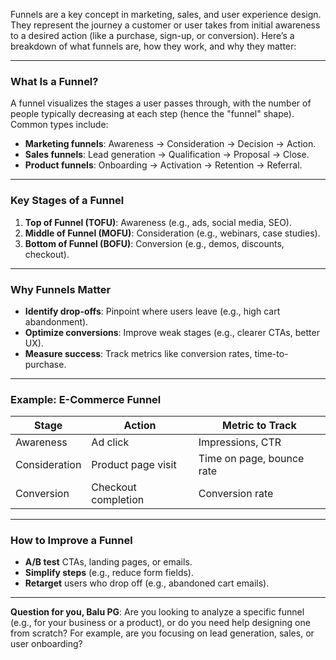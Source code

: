 Funnels are a key concept in marketing, sales, and user experience design. They represent the journey a customer or user takes from initial awareness to a desired action (like a purchase, sign-up, or conversion). Here’s a breakdown of what funnels are, how they work, and why they matter:

---

### **What Is a Funnel?**
A funnel visualizes the stages a user passes through, with the number of people typically decreasing at each step (hence the "funnel" shape). Common types include:
- **Marketing funnels**: Awareness → Consideration → Decision → Action.
- **Sales funnels**: Lead generation → Qualification → Proposal → Close.
- **Product funnels**: Onboarding → Activation → Retention → Referral.

---

### **Key Stages of a Funnel**
1. **Top of Funnel (TOFU)**: Awareness (e.g., ads, social media, SEO).
2. **Middle of Funnel (MOFU)**: Consideration (e.g., webinars, case studies).
3. **Bottom of Funnel (BOFU)**: Conversion (e.g., demos, discounts, checkout).

---
### **Why Funnels Matter**
- **Identify drop-offs**: Pinpoint where users leave (e.g., high cart abandonment).
- **Optimize conversions**: Improve weak stages (e.g., clearer CTAs, better UX).
- **Measure success**: Track metrics like conversion rates, time-to-purchase.

---
### **Example: E-Commerce Funnel**
| Stage          | Action                     | Metric to Track          |
|----------------|----------------------------|--------------------------|
| Awareness      | Ad click                   | Impressions, CTR         |
| Consideration  | Product page visit        | Time on page, bounce rate|
| Conversion     | Checkout completion       | Conversion rate          |

---
### **How to Improve a Funnel**
- **A/B test** CTAs, landing pages, or emails.
- **Simplify steps** (e.g., reduce form fields).
- **Retarget** users who drop off (e.g., abandoned cart emails).

---
**Question for you, Balu PG**: Are you looking to analyze a specific funnel (e.g., for your business or a product), or do you need help designing one from scratch? For example, are you focusing on lead generation, sales, or user onboarding?
